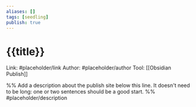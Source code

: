 ```yaml
---
aliases: []
tags: [seedling]
publish: true
---
```


# {{title}}

Link: #placeholder/link
Author: #placeholder/author
Tool: [[Obsidian Publish]]

%% Add a description about the publish site below this line. It doesn't need to be long: one or two sentences should be a good start. %%
#placeholder/description
